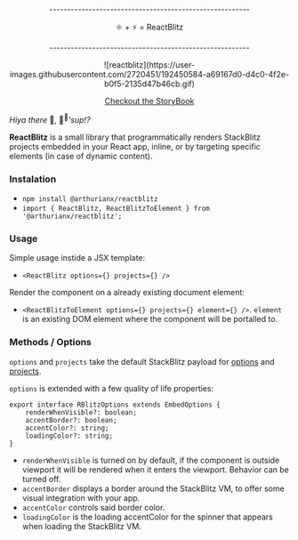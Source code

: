 <p align="center">--------------------------------------------------------</p>
<p align="center">⚛️ + ⚡️ = ReactBlitz</p>
<p align="center">--------------------------------------------------------</p>
<p align="center">![reactblitz](https://user-images.githubusercontent.com/2720451/192450584-a69167d0-d4c0-4f2e-b0f5-2135d47b46cb.gif)</p>
<p align="center"><a href="https://arthurianx.github.io/reactblitz"><bold>Checkout the StoryBook</bold></a></p>

_Hiya there_ 🤠, 👋<sup>👋</sup>_'sup!?_

**ReactBlitz** is a small library that programmatically renders StackBlitz projects embedded in your React app, inline, or by targeting specific elements (in case of dynamic content).

### Instalation

-   `npm install @arthurianx/reactblitz`
-   `import { ReactBlitz, ReactBlitzToElement } from '@arthurianx/reactblitz';`

### Usage

Simple usage instide a JSX template:

-   `<ReactBlitz options={} projects={} />`

Render the component on a already existing document element:

-   `<ReactBlitzToElement options={} projects={} element={} />`. `element` is an existing DOM element where the component will be portalled to.

### Methods / Options

`options` and `projects` take the default StackBlitz payload for [options](https://developer.stackblitz.com/docs/platform/javascript-sdk/#embedoptions) and [projects](https://developer.stackblitz.com/docs/platform/javascript-sdk/#projectobject).

`options` is extended with a few quality of life properties:

```
export interface RBlitzOptions extends EmbedOptions {
    renderWhenVisible?: boolean;
    accentBorder?: boolean;
    accentColor?: string;
    loadingColor?: string;
}
```

-   `renderWhenVisible` is turned on by default, if the component is outside viewport it will be rendered when it enters the viewport. Behavior can be turned off.
-   `accentBorder` displays a border around the StackBlitz VM, to offer some visual integration with your app.
-   `accentColor` controls said border color.
-   `loadingColor` is the loading accentColor for the spinner that appears when loading the StackBlitz VM.
